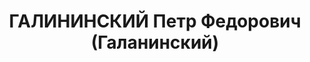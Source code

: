 ---
title: ГАЛИНИНСКИЙ Петр Федорович (Галанинский)
description: 'Род. в 1900, Горьковская обл., г. Городец, русский. Проживал: г. Пермь.

  Арестован 27.08.1937. Обв.: вредительство, терр., антисоветская деятельность. Приговор:
  17.01.1938 – ВМН с конфискацией имущества. Расстрелян 17.01.1938'
---